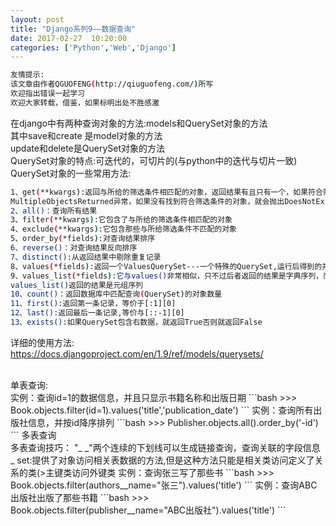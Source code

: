 ```yaml
---
layout: post
title: "Django系列9——数据查询"
date: 2017-02-27  10:20:00
categories: ['Python','Web','Django']
---
```

```bash
友情提示:
该文章由作者QGUOFENG(http://qiuguofeng.com/)所写
欢迎指出错误一起学习
欢迎大家转载，借鉴，如果标明出处不胜感激
```

在django中有两种查询对象的方法:models和QuerySet对象的方法<br />
其中save和create 是model对象的方法<br />
update和delete是QuerySet对象的方法<br />
QuerySet对象的特点:可迭代的，可切片的(与python中的迭代与切片一致)
QuerySet对象的一些常用方法:
```bash
1、get(**kwargs):返回与所给的筛选条件相匹配的对象，返回结果有且只有一个，如果符合筛选条件的对象超过一个，就会抛出
MultipleObjectsReturned异常，如果没有找到符合筛选条件的对象，就会抛出DoesNotExist异常
2、all()：查询所有结果
3、filter(**kwargs):它包含了与所给的筛选条件相匹配的对象
4、exclude(**kwargs):它包含那些与所给筛选条件不匹配的对象
5、order_by(*fields):对查询结果排序
6、reverse()：对查询结果反向排序
7、distinct():从返回结果中剔除重复记录
8、values(*fields):返回一个ValuesQuerySet---一个特殊的QuerySet,运行后得到的并不>是一系列model的实例化对象，而是一个可迭代>的字典序列
9、values_list(*fields):它与values()非常相似，只不过后者返回的结果是字典序列，而
values_list()返回的结果是元组序列
10、count()：返回数据库中匹配查询(QuerySet)的对象数量
11、first():返回第一条记录，等价于[:1][0]
12、last():返回最后一条记录,等价与[::-1][0]
13、exists():如果QuerySet包含右数据，就返回True否则就返回False
```
详细的使用方法:
<a href="https://docs.djangoproject.com/en/1.9/ref/models/querysets/">https://docs.djangoproject.com/en/1.9/ref/models/querysets/</a>
<br />

<br />
单表查询:<br />
实例：查询id=1的数据信息，并且只显示书籍名称和出版日期
```bash
>>> Book.objects.filter(id=1).values('title','publication_date')
<QuerySet [{'title': '张三的书', 'publication_date': datetime.date(2017, 2, 27)}]>
```
实例：查询所有出版社信息，并按id降序排列
```bash
>>> Publisher.objects.all().order_by('-id')
```
多表查询<br />
多表查询技巧：
"_ _"两个连续的下划线可以生成链接查询，查询关联的字段信息
<br />
_ set:提供了对象访问相关表数据的方法,但是这种方法只能是相关类访问定义了关系的类(>主键类访问外键类
实例：查询张三写了那些书
```bash
>>> Book.objects.filter(authors__name="张三").values('title')
```
实例：查询ABC出版社出版了那些书籍
```bash
>>> Book.objects.filter(publisher__name="ABC出版社").values('title')
<QuerySet [{'title': '张三的书'}]>
```

